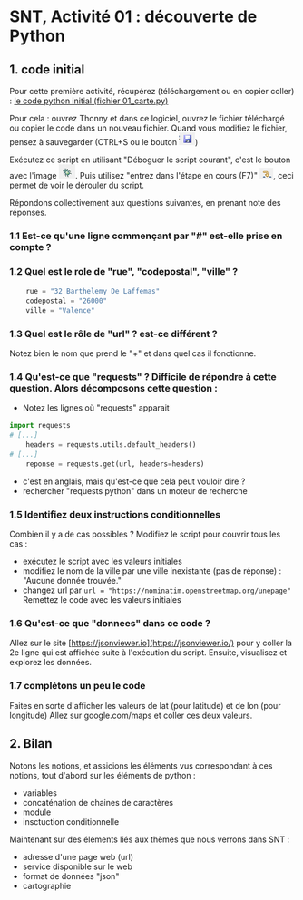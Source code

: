 # SNT, Activité 01 : découverte de Python

## 1. code initial
Pour cette première activité, récupérez (téléchargement ou en copier coller) : [le code python initial (fichier 01_carte.py)](01_carte.py) 

Pour cela : ouvrez Thonny et dans ce logiciel, ouvrez le fichier téléchargé ou copier le code dans un nouveau fichier.
Quand vous modifiez le fichier, pensez à sauvegarder (CTRL+S ou le bouton ![save.png](../../images/save.png))

Exécutez ce script en utilisant "Déboguer le script courant", c'est le bouton avec l'image ![deboguer.png](../../images/deboguer.png). Puis utilisez "entrez dans l'étape en cours (F7)" ![F7.png](../../images/F7.png), ceci permet de voir le dérouler du script.

Répondons collectivement aux questions suivantes, en prenant note des réponses. 

### 1.1 Est-ce qu'une ligne commençant par "#" est-elle prise en compte ? 


### 1.2 Quel est le role de "rue", "codepostal", "ville" ?
```python
    rue = "32 Barthelemy De Laffemas"
    codepostal = "26000"
    ville = "Valence"
```

### 1.3 Quel est le rôle de "url" ? est-ce différent ?

Notez bien le nom que prend le "+" et dans quel cas il fonctionne. 


### 1.4 Qu'est-ce que "requests" ? Difficile de répondre à cette question. Alors décomposons cette question : 

 - Notez les lignes où "requests" apparait 
```python
import requests
# [...]
    headers = requests.utils.default_headers()
# [...]    
    reponse = requests.get(url, headers=headers)
```
 - c'est en anglais, mais qu'est-ce que cela peut vouloir dire ?
 - rechercher "requests python" dans un moteur de recherche

### 1.5 Identifiez deux instructions conditionnelles 

Combien il y a de cas possibles ? 
Modifiez le script pour couvrir tous les cas :
 - exécutez le script avec les valeurs initiales
 - modifiez le nom de la ville par une ville inexistante (pas de réponse) : "Aucune donnée trouvée."
 - changez url  par ```url = "https://nominatim.openstreetmap.org/unepage"```
Remettez le code avec les valeurs initiales

### 1.6 Qu'est-ce que "donnees" dans ce code ? 

Allez sur le site [https://jsonviewer.io](https://jsonviewer.io/) pour y coller la 2e ligne qui est affichée suite à l'exécution du script. Ensuite, visualisez et explorez les données.  

### 1.7 complétons un peu le code 
Faites en sorte d'afficher les valeurs de lat (pour latitude) et de lon (pour longitude)
Allez sur google.com/maps et coller ces deux valeurs. 

## 2. Bilan

Notons les notions, et assicions les éléments vus correspondant à ces notions, tout d'abord sur les éléments de python : 
 - variables
 - concaténation de chaines de caractères
 - module
 - insctuction conditionnelle

Maintenant sur des éléments liés aux thèmes que nous verrons dans SNT : 
 - adresse d'une page web (url)
 - service disponible sur le web
 - format de données "json"
 - cartographie 

